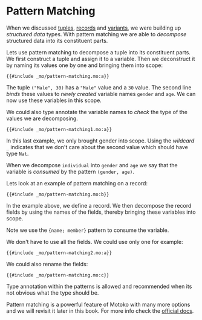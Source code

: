 # Pattern Matching

When we discussed [tuples](/common-programming-concepts/types/tuples.html), [records](/common-programming-concepts/types/records.html) and [variants](/common-programming-concepts/types/variants.html), we were building up *structured data* types. With pattern matching we are able to *decompose* structured data into its constituent parts. 

Lets use pattern matching to decompose a tuple into its constituent parts. We first construct a tuple and assign it to a variable. Then we deconstruct it by naming its values one by one and bringing them into scope:

```motoko
{{#include _mo/pattern-matching.mo:a}}
```

The tuple `("Male", 30)` has a `"Male"` value and a `30` value. The second line *binds* these values to *newly created* variable names `gender` and `age`. We can now use these variables in this scope. 

We could also type annotate the variable names to *check* the type of the values we are decomposing. 

```motoko
{{#include _mo/pattern-matching1.mo:a}}
```

In this last example, we only brought gender into scope. Using the *wildcard* `_` indicates that we don't care about the second value which should have type `Nat`.

When we decompose `individual` into `gender` and `age` we say that the variable is *consumed* by the pattern `(gender, age)`.

Lets look at an example of pattern matching on a record:

```motoko
{{#include _mo/pattern-matching.mo:b}}
```

In the example above, we define a record. We then decompose the record fields by using the names of the fields, thereby bringing these variables into scope. 

Note we use the `{name; member}` pattern to consume the variable.

We don't have to use all the fields. We could use only one for example:

```motoko
{{#include _mo/pattern-matching2.mo:a}}
```

We could also rename the fields:

```motoko
{{#include _mo/pattern-matching.mo:c}}
```

Type annotation within the patterns is allowed and recommended when its not obvious what the type should be. 

Pattern matching is a powerful feature of Motoko with many more options and we will revisit it later in this book. For more info check the [official docs](https://internetcomputer.org/docs/current/developer-docs/build/cdks/motoko-dfinity/pattern-matching).

